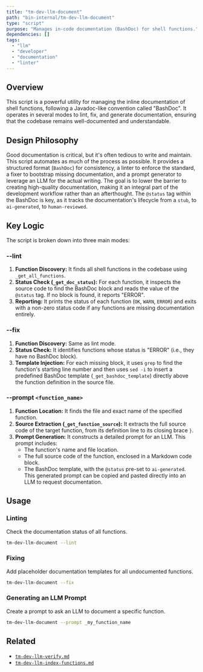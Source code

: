 ```yaml
---
title: "tm-dev-llm-document"
path: "bin-internal/tm-dev-llm-document"
type: "script"
purpose: "Manages in-code documentation (BashDoc) for shell functions."
dependencies: []
tags:
  - "llm"
  - "developer"
  - "documentation"
  - "linter"
---
```


## Overview

This script is a powerful utility for managing the inline documentation of shell functions, following a Javadoc-like convention called "BashDoc". It operates in several modes to lint, fix, and generate documentation, ensuring that the codebase remains well-documented and understandable.

## Design Philosophy

Good documentation is critical, but it's often tedious to write and maintain. This script automates as much of the process as possible. It provides a structured format (`BashDoc`) for consistency, a linter to enforce the standard, a fixer to bootstrap missing documentation, and a prompt generator to leverage an LLM for the actual writing. The goal is to lower the barrier to creating high-quality documentation, making it an integral part of the development workflow rather than an afterthought. The `@status` tag within the BashDoc is key, as it tracks the documentation's lifecycle from a `stub`, to `ai-generated`, to `human-reviewed`.

## Key Logic

The script is broken down into three main modes:

### --lint

1.  **Function Discovery:** It finds all shell functions in the codebase using `_get_all_functions`.
2.  **Status Check (`_get_doc_status`):** For each function, it inspects the source code to find the BashDoc block and reads the value of the `@status` tag. If no block is found, it reports "ERROR".
3.  **Reporting:** It prints the status of each function (`OK`, `WARN`, `ERROR`) and exits with a non-zero status code if any functions are missing documentation entirely.

### --fix

1.  **Function Discovery:** Same as lint mode.
2.  **Status Check:** It identifies functions whose status is "ERROR" (i.e., they have no BashDoc block).
3.  **Template Injection:** For each missing block, it uses `grep` to find the function's starting line number and then uses `sed -i` to insert a predefined BashDoc template (`_get_bashdoc_template`) directly above the function definition in the source file.

### --prompt `<function_name>`

1.  **Function Location:** It finds the file and exact name of the specified function.
2.  **Source Extraction (`_get_function_source`):** It extracts the full source code of the target function, from its definition line to its closing brace `}`.
3.  **Prompt Generation:** It constructs a detailed prompt for an LLM. This prompt includes:
    *   The function's name and file location.
    *   The full source code of the function, enclosed in a Markdown code block.
    *   The BashDoc template, with the `@status` pre-set to `ai-generated`.
    This generated prompt can be copied and pasted directly into an LLM to request documentation.

## Usage

### Linting
Check the documentation status of all functions.
```bash
tm-dev-llm-document --lint
```

### Fixing
Add placeholder documentation templates for all undocumented functions.
```bash
tm-dev-llm-document --fix
```

### Generating an LLM Prompt
Create a prompt to ask an LLM to document a specific function.
```bash
tm-dev-llm-document --prompt _my_function_name
```

## Related

-   [`tm-dev-llm-verify.md`](.llm/bin-internal/tm-dev-llm-verify.md)
-   [`tm-dev-llm-index-functions.md`](.llm/bin-internal/tm-dev-llm-index-functions.md)